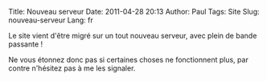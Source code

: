 Title: Nouveau serveur
Date: 2011-04-28 20:13
Author: Paul
Tags: Site
Slug: nouveau-serveur
Lang: fr

Le site vient d'être migré sur un tout nouveau serveur, avec plein de
bande passante !  

Ne vous étonnez donc pas si certaines choses ne fonctionnent plus, par
contre n'hésitez pas à me les signaler.


